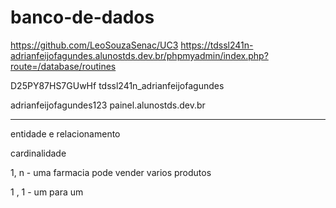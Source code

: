 # banco-de-dados

https://github.com/LeoSouzaSenac/UC3
https://tdssl241n-adrianfeijofagundes.alunostds.dev.br/phpmyadmin/index.php?route=/database/routines

D25PY87HS7GUwHf
tdssl241n_adrianfeijofagundes

adrianfeijofagundes123
painel.alunostds.dev.br

-------------------------
entidade e relacionamento

cardinalidade

1, n - uma farmacia pode vender varios produtos

1 , 1 - um para um
